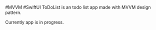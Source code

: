 #MVVM #SwiftUI
ToDoList is an todo list app made with MVVM design pattern. 

Currently app is in progress. 
